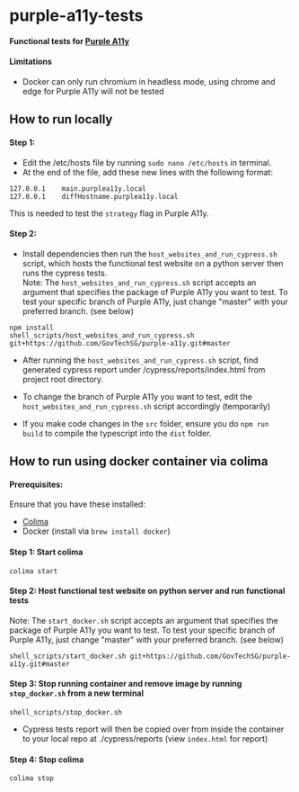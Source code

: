 # purple-a11y-tests
#### Functional tests for [Purple A11y](https://github.com/govtechsg/purple-a11y)

#### Limitations
 - Docker can only run chromium in headless mode, using chrome and edge for Purple A11y will not be tested

## How to run locally
#### Step 1: 
- Edit the /etc/hosts file by running `sudo nano /etc/hosts` in terminal.
- At the end of the file, add these new lines with the following format:
```
127.0.0.1    main.purplea11y.local
127.0.0.1    diffHostname.purplea11y.local
```
This is needed to test the `strategy` flag in Purple A11y.

#### Step 2: 
- Install dependencies then run the `host_websites_and_run_cypress.sh` script, which hosts the functional test website on a python server then runs the cypress tests.    
Note: The `host_websites_and_run_cypress.sh` script accepts an argument that specifies the package of Purple A11y you want to test. To test your specific branch of Purple A11y, just change "master" with your preferred branch. (see below)
```
npm install
shell_scripts/host_websites_and_run_cypress.sh git+https://github.com/GovTechSG/purple-a11y.git#master
```
- After running the `host_websites_and_run_cypress.sh` script, find generated cypress report under /cypress/reports/index.html from project root directory.  

- To change the branch of Purple A11y you want to test, edit the `host_websites_and_run_cypress.sh` script accordingly (temporarily)

- If you make code changes in the `src` folder, ensure you do `npm run build` to compile the typescript into the `dist` folder.

## How to run using docker container via colima

#### Prerequisites: 
Ensure that you have these installed:
- [Colima](https://github.com/abiosoft/colima)
- Docker (install via `brew install docker`)

#### Step 1: Start colima
```
colima start
```

#### Step 2: Host functional test website on python server and run functional tests
Note: The `start_docker.sh` script accepts an argument that specifies the package of Purple A11y you want to test. To test your specific branch of Purple A11y, just change "master" with your preferred branch. (see below)
```
shell_scripts/start_docker.sh git+https://github.com/GovTechSG/purple-a11y.git#master
```

#### Step 3: Stop running container and remove image by running `stop_docker.sh` from a new terminal
```
shell_scripts/stop_docker.sh
```
- Cypress tests report will then be copied over from inside the container to your local repo at ./cypress/reports (view `index.html` for report)

#### Step 4: Stop colima
```
colima stop
```


